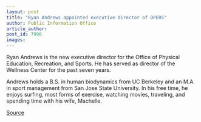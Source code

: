 ```yaml
---
layout: post
title: "Ryan Andrews appointed executive director of OPERS"
author: Public Information Office
article_author: 
post_id: 7996
images:
---
```


<a name="content" id="content"></a>
<p>
  Ryan Andrews is the new executive director for the Office of Physical Education, Recreation, and Sports. He has served as director of the Wellness Center for the past seven years.
</p>
<p>
  Andrews holds a B.S. in human biodynamics from UC Berkeley and an M.A. in sport management from San Jose State University. In his free time, he enjoys surfing, most forms of exercise, watching movies, traveling, and spending time with his wife, Machelle.
</p>
<p><a href="http://www1.ucsc.edu/currents/06-07/03-19/andrews.asp" title="Permalink to andrews">Source</a></p>
